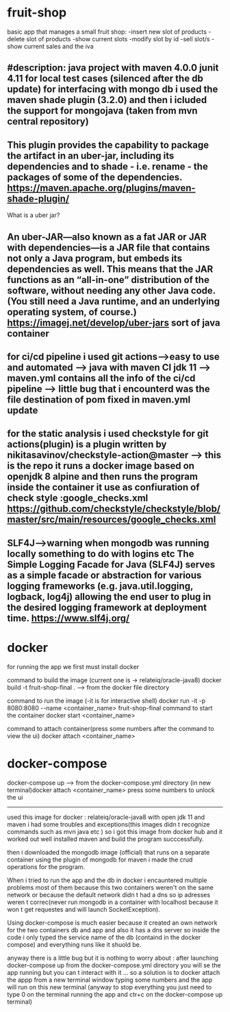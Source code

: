 # fruit-shop

basic app that manages a small fruit shop:
-insert new slot of products
-delete slot of products
-show current slots 
-modify slot by id
-sell slot/s
-show current sales and the iva


#description:
java project with maven 4.0.0
junit 4.11 for local test cases (silenced after the db update)
for interfacing with mongo db i used the maven shade plugin (3.2.0)
and then i icluded the support for mongojava (taken from mvn central repository)
-------------------------------------------------------
This plugin provides the capability to package the artifact in an uber-jar, including its dependencies and to shade - i.e. rename - the packages of some of the dependencies.
https://maven.apache.org/plugins/maven-shade-plugin/ 
-------------------------------------------------------------
What is a uber jar?

An uber-JAR—also known as a fat JAR or JAR with dependencies—is a JAR file that contains not only a Java program, but embeds its dependencies as well. This means that the JAR functions as an “all-in-one” distribution of the software, without needing any other Java code. (You still need a Java runtime, and an underlying operating system, of course.)
https://imagej.net/develop/uber-jars
sort of java container
------------------------------------------------------------

for ci/cd pipeline i used git actions-->easy to use and automated
--> java with maven CI jdk 11
--> maven.yml contains all the info of the ci/cd pipeline
--> little bug that i encounterd was the file destination of pom fixed in maven.yml update
-------------------------------------------------------------
for the static analysis i used checkstyle for git actions(plugin)
is a plugin written by nikitasavinov/checkstyle-action@master --> this is the repo
it runs a docker image based on openjdk 8 alpine  and then runs the program inside the container
it use as confiuration of check style :google_checks.xml
https://github.com/checkstyle/checkstyle/blob/master/src/main/resources/google_checks.xml
--------------------------------------------------------------------------
SLF4J-->warning when mongodb was running locally something to do with logins etc
The Simple Logging Facade for Java (SLF4J) serves as a simple facade or abstraction for various logging frameworks (e.g. java.util.logging, logback, log4j) allowing the end user to plug in the desired logging framework at deployment time. 
https://www.slf4j.org/
--------------------------------------------------------------------------

# docker
for running the app we first must install docker

command to build the image (current one is -> relateiq/oracle-java8)
docker build -t fruit-shop-final . --> from the docker file directory

command to run the image (-it is for interactive shell)
docker run -it -p 8080:8080 --name <container_name>  fruit-shop-final
command to start the container
docker start <container_name>

command to attach container(press some numbers after the command to view the ui)
docker attach <container_name>


# docker-compose
docker-compose up --> from the docker-compose.yml directory
(in new terminal)docker attach <container_name>
press some numbers to unlock the ui

----------------------------------------------------------------------------
used this image for docker :
relateiq/oracle-java8 
with open jdk 11 and maven i had some troubles and exceptions(this images didn t recognize commands such
as mvn java etc ) so i got this image from docker hub and it worked out well
installed maven and build the program succcessfully.

then i downloaded the mongodb image (official) that runs on a separate container
using the plugin of mongodb for maven i made the crud operations for the program.

When i tried to run the app and the db in docker i encauntered multiple problems
most of them because this two containers weren't on the same network or because 
the default network didn t had a dns so ip adresses weren t correc(never run mongodb in 
a container with localhost because it won t get requestes and will launch SocketException).

Using docker-compose is much easier because it created an own network for the two containers
db and app and also it has a dns server so inside the code i only typed the service name of the db
(containd in the docker compose) and everything runs like it shuold be.

anyway there is a little bug but it is nothing to worry about :
after launching docker-compose up from the docker-compose.yml directory 
you will se the app running but you can t interact with it ... so a solution is 
to docker attach the appp from a new terminal window typing some numbers and 
the app will run on this new terminal (anyway to stop everything you just need to type 0
on the terminal running the app and ctr+c on the docker-compose up terminal) 
